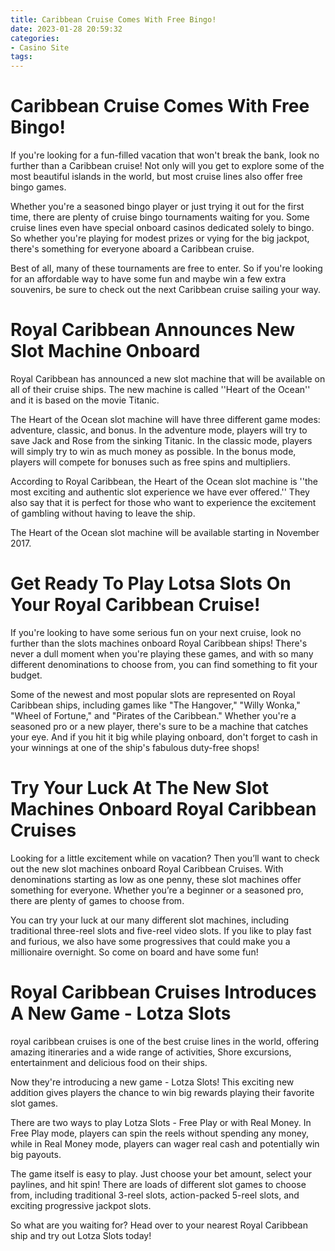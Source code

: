```yaml
---
title: Caribbean Cruise Comes With Free Bingo!
date: 2023-01-28 20:59:32
categories:
- Casino Site
tags:
---
```



#  Caribbean Cruise Comes With Free Bingo!

If you're looking for a fun-filled vacation that won't break the bank, look no further than a Caribbean cruise! Not only will you get to explore some of the most beautiful islands in the world, but most cruise lines also offer free bingo games.

Whether you're a seasoned bingo player or just trying it out for the first time, there are plenty of cruise bingo tournaments waiting for you. Some cruise lines even have special onboard casinos dedicated solely to bingo. So whether you're playing for modest prizes or vying for the big jackpot, there's something for everyone aboard a Caribbean cruise.

Best of all, many of these tournaments are free to enter. So if you're looking for an affordable way to have some fun and maybe win a few extra souvenirs, be sure to check out the next Caribbean cruise sailing your way.

#  Royal Caribbean Announces New Slot Machine Onboard

Royal Caribbean has announced a new slot machine that will be available on all of their cruise ships. The new machine is called ''Heart of the Ocean'' and it is based on the movie Titanic.

The Heart of the Ocean slot machine will have three different game modes: adventure, classic, and bonus. In the adventure mode, players will try to save Jack and Rose from the sinking Titanic. In the classic mode, players will simply try to win as much money as possible. In the bonus mode, players will compete for bonuses such as free spins and multipliers.

According to Royal Caribbean, the Heart of the Ocean slot machine is ''the most exciting and authentic slot experience we have ever offered.'' They also say that it is perfect for those who want to experience the excitement of gambling without having to leave the ship.

The Heart of the Ocean slot machine will be available starting in November 2017.

#  Get Ready To Play Lotsa Slots On Your Royal Caribbean Cruise!

If you're looking to have some serious fun on your next cruise, look no further than the slots machines onboard Royal Caribbean ships! There's never a dull moment when you're playing these games, and with so many different denominations to choose from, you can find something to fit your budget.

Some of the newest and most popular slots are represented on Royal Caribbean ships, including games like "The Hangover," "Willy Wonka," "Wheel of Fortune," and "Pirates of the Caribbean." Whether you're a seasoned pro or a new player, there's sure to be a machine that catches your eye. And if you hit it big while playing onboard, don't forget to cash in your winnings at one of the ship's fabulous duty-free shops!

#  Try Your Luck At The New Slot Machines Onboard Royal Caribbean Cruises

Looking for a little excitement while on vacation? Then you’ll want to check out the new slot machines onboard Royal Caribbean Cruises. With denominations starting as low as one penny, these slot machines offer something for everyone. Whether you’re a beginner or a seasoned pro, there are plenty of games to choose from.

You can try your luck at our many different slot machines, including traditional three-reel slots and five-reel video slots. If you like to play fast and furious, we also have some progressives that could make you a millionaire overnight. So come on board and have some fun!

#  Royal Caribbean Cruises Introduces A New Game - Lotza Slots

 royal caribbean cruises is one of the best cruise lines in the world, offering amazing itineraries and a wide range of activities, Shore excursions, entertainment and delicious food on their ships.

Now they're introducing a new game - Lotza Slots! This exciting new addition gives players the chance to win big rewards playing their favorite slot games.

There are two ways to play Lotza Slots - Free Play or with Real Money. In Free Play mode, players can spin the reels without spending any money, while in Real Money mode, players can wager real cash and potentially win big payouts.

The game itself is easy to play. Just choose your bet amount, select your paylines, and hit spin! There are loads of different slot games to choose from, including traditional 3-reel slots, action-packed 5-reel slots, and exciting progressive jackpot slots.

So what are you waiting for? Head over to your nearest Royal Caribbean ship and try out Lotza Slots today!